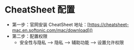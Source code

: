 # CheatSheet 配置

* 第一步：官网安装 CheatSheet 地址：[https://cheatsheet-mac.en.softonic.com/mac/download]()
* 第二步：配置权限
  * 安全性与隐私 ——> 隐私 ——> 辅助功能 ——> 设置允许权限
